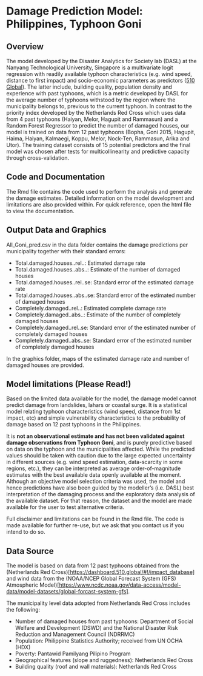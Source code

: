# Damage Prediction Model: Philippines, Typhoon Goni

## Overview

The model developed by the Disaster Analytics for Society lab (DASL) at the Nanyang Technological University, Singapore is a multivariate logit regression with readily available typhoon characteristics (e.g. wind speed, distance to first impact) and socio-economic parameters as predictors ([510 Global](https://dashboard.510.global/#!/impact_database)). The latter include, building quality, population density and experience with past typhoons, which is a metric developed by DASL for the average number of typhoons withstood by the region where the municipality belongs to, previous to the current typhoon. In contrast to the priority index developed by the Netherlands Red Cross which uses data from 4 past typhoons (Haiyan, Melor, Hagupit and Rammasun) and a Random Forest Regressor to predict the number of damaged houses, our model is trained on data from 12 past typhoons (Bopha, Goni 2015, Hagupit, Haima, Haiyan, Kalmaegi, Koppu, Melor, Nock-Ten, Rammasun, Arika and Utor). The training dataset consists of 15 potential predictors and the final model was chosen after tests for multicollinearity and predictive capacity through cross-validation. 

## Code and Documentation

The Rmd file contains the code used to perform the analysis and generate the damage estimates. Detailed information on the model development and limitations are also provided within. For quick reference, open the html file to view the documentation. 

## Output Data and Graphics

All_Goni_pred.csv in the data folder contains the damage predictions per municipality together with their standard errors:

- Total.damaged.houses..rel..: Estimated damage rate
- Total.damaged.houses..abs..: Estimate of the number of damaged houses
- Total.damaged.houses..rel..se: Standard error of the estimated damage rate
- Total.damaged.houses..abs..se: Standard error of the estimated number of damaged houses
- Completely.damaged..rel..: Estimated complete damage rate
- Completely.damaged..abs..: Estimate of the number of completely damaged houses
- Completely.damaged..rel..se: Standard error of the estimated number of completely damaged houses
- Completely.damaged..abs..se: Standard error of the estimated number of completely damaged houses

In the graphics folder, maps of the estimated damage rate and number of damaged houses are provided. 

## Model limitations (Please Read!)

Based on the limited data available for the model, the damage model cannot predict damage from landslides, lahars or coastal surge. It is a statistical model relating typhoon characteristics (wind speed, distance from 1st impact, etc) and simple vulnerability characteristics to the probability of damage based on 12 past typhoons in the Philippines.

It is **not an observational estimate and has not been validated against damage observations from Typhoon Goni**, and is purely predictive based on data on the typhoon and the municipalities affected. While the predicted values should be taken with caution due to the large expected uncertainty in different sources (e.g. wind speed estimation, data-scarcity in some regions, etc.), they can be interpreted as average order-of-magnitude estimates with the best available data openly available at the moment. Although an objective model selection criteria was used, the model and hence predictions have also been guided by the modeller’s (i.e. DASL) best interpretation of the damaging process and the exploratory data analysis of the available dataset. For that reason, the dataset and the model are made available for the user to test alternative criteria.

Full disclaimer and limitations can be found in the Rmd file. The code is made available for further re-use, but we ask that you contact us if you intend to do so.

## Data Source

The model is based on data from 12 past typhoons obtained from the (Netherlands Red Cross)[https://dashboard.510.global/#!/impact_database] and wind data from the (NOAA/NCEP Global Forecast System (GFS) Atmospheric Model)[https://www.ncdc.noaa.gov/data-access/model-data/model-datasets/global-forcast-system-gfs].

The municipality level data adopted from Netherlands Red Cross includes the following:
* Number of damaged houses from past typhoons: Department of Social Welfare and Development (DSWD) and the National Disaster Risk Reduction and Management Council (NDRRMC)
* Population: Philippine Statistics Authority; received from UN OCHA (HDX)
* Poverty: Pantawid Pamilyang Pilipino Program
* Geographical features (slope and ruggedness): Netherlands Red Cross
* Building quality (roof and wall materials): Netherlands Red Cross
